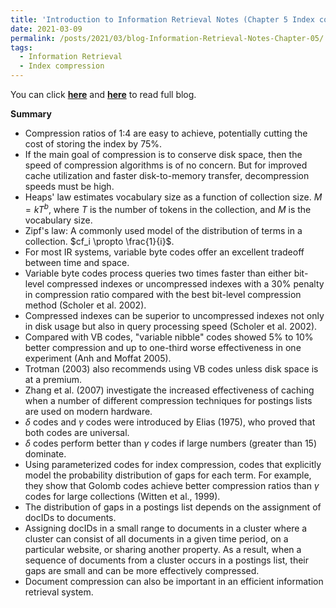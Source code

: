 ```yaml
---
title: 'Introduction to Information Retrieval Notes (Chapter 5 Index compression)'
date: 2021-03-09
permalink: /posts/2021/03/blog-Information-Retrieval-Notes-Chapter-05/
tags:
  - Information Retrieval
  - Index compression
---
```


You can click [**here**](https://pridelee.github.io/files/blog/Chapter-5-Index-compression.pdf) and [**here**](https://zhuanlan.zhihu.com/p/355299769) to read full blog.

**Summary**

- Compression ratios of 1:4 are easy to achieve, potentially cutting the cost of storing the index by 75%.
- If the main goal of compression is to conserve disk space, then the speed of compression algorithms is of no concern. But for improved cache utilization and faster disk-to-memory transfer, decompression speeds must be high.
- Heaps' law estimates vocabulary size as a function of collection size. $M=kT^b$, where $T$ is the number of tokens in the collection, and $M$ is the vocabulary size. 
- Zipf's law: A commonly used model of the distribution of terms in a collection. $cf_i \propto \frac{1}{i}$.
- For most IR systems, variable byte codes offer an excellent tradeoff between time and space.
- Variable byte codes process queries two times faster than either bit-level compressed indexes or uncompressed indexes with a 30% penalty in compression ratio compared with the best bit-level compression method (Scholer et al. 2002). 
- Compressed indexes can be superior to uncompressed indexes not only in disk usage but also in query processing speed (Scholer et al. 2002).
- Compared with VB codes, "variable nibble" codes showed 5% to 10% better compression and up to one-third worse effectiveness in one experiment (Anh and Moffat 2005).
- Trotman (2003) also recommends using VB codes unless disk space is at a premium. 
- Zhang et al. (2007) investigate the increased effectiveness of caching when a number of different compression techniques for postings lists are used on modern hardware.
- $\delta$ codes and $\gamma$ codes were introduced by Elias (1975), who proved that both codes are universal.
- $\delta$ codes perform better than $\gamma$ codes if large numbers (greater than 15) dominate. 
- Using parameterized codes for index compression, codes that explicitly model the probability distribution of gaps for each term. For example, they show that Golomb codes achieve better compression ratios than $\gamma$ codes for large collections (Witten et al., 1999).
- The distribution of gaps in a postings list depends on the assignment of docIDs to documents.
- Assigning docIDs in a small range to documents in a cluster where a cluster can consist of all documents in a given time period, on a particular website, or sharing another property. As a result, when a sequence of documents from a cluster occurs in a postings list, their gaps are small and can be more effectively compressed.
- Document compression can also be important in an efficient information retrieval system.
